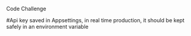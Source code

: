 Code Challenge

#Api key saved in Appsettings, in real time production, it should be kept safely in an environment variable